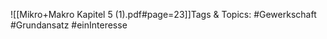 
![[Mikro+Makro Kapitel 5 (1).pdf#page=23]]Tags & Topics:
   #Gewerkschaft
   #Grundansatz
   #einInteresse